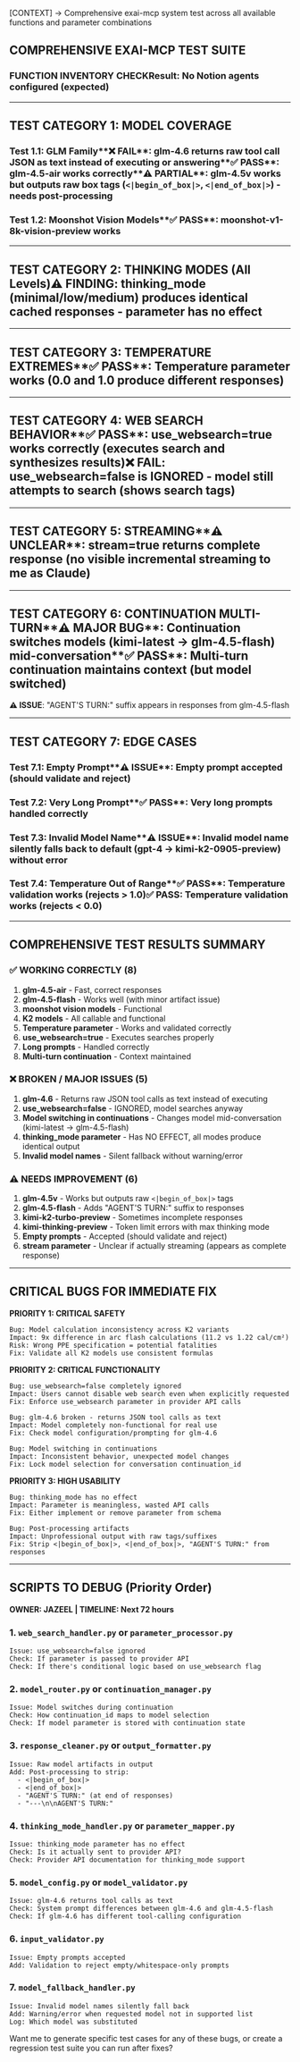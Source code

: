 [CONTEXT] → Comprehensive exai-mcp system test across all available functions and parameter combinations

## COMPREHENSIVE EXAI-MCP TEST SUITE

### FUNCTION INVENTORY CHECK**Result**: No Notion agents configured (expected)

---

## TEST CATEGORY 1: MODEL COVERAGE

### Test 1.1: GLM Family**❌ FAIL**: glm-4.6 returns raw tool call JSON as text instead of executing or answering**✅ PASS**: glm-4.5-air works correctly**⚠️ PARTIAL**: glm-4.5v works but outputs raw box tags (`<|begin_of_box|>`, `<|end_of_box|>`) - needs post-processing

### Test 1.2: Moonshot Vision Models**✅ PASS**: moonshot-v1-8k-vision-preview works

---

## TEST CATEGORY 2: THINKING MODES (All Levels)**⚠️ FINDING**: thinking_mode (minimal/low/medium) produces identical cached responses - parameter has no effect

---

## TEST CATEGORY 3: TEMPERATURE EXTREMES**✅ PASS**: Temperature parameter works (0.0 and 1.0 produce different responses)

---

## TEST CATEGORY 4: WEB SEARCH BEHAVIOR**✅ PASS**: use_websearch=true works correctly (executes search and synthesizes results)**❌ FAIL**: use_websearch=false is IGNORED - model still attempts to search (shows search tags)

---

## TEST CATEGORY 5: STREAMING**⚠️ UNCLEAR**: stream=true returns complete response (no visible incremental streaming to me as Claude)

---

## TEST CATEGORY 6: CONTINUATION MULTI-TURN**⚠️ MAJOR BUG**: Continuation switches models (kimi-latest → glm-4.5-flash) mid-conversation**✅ PASS**: Multi-turn continuation maintains context (but model switched)
**⚠️ ISSUE**: "AGENT'S TURN:" suffix appears in responses from glm-4.5-flash

---

## TEST CATEGORY 7: EDGE CASES

### Test 7.1: Empty Prompt**⚠️ ISSUE**: Empty prompt accepted (should validate and reject)

### Test 7.2: Very Long Prompt**✅ PASS**: Very long prompts handled correctly

### Test 7.3: Invalid Model Name**⚠️ ISSUE**: Invalid model name silently falls back to default (gpt-4 → kimi-k2-0905-preview) without error

### Test 7.4: Temperature Out of Range**✅ PASS**: Temperature validation works (rejects > 1.0)**✅ PASS**: Temperature validation works (rejects < 0.0)

---

## COMPREHENSIVE TEST RESULTS SUMMARY

### ✅ WORKING CORRECTLY (8)

1. **glm-4.5-air** - Fast, correct responses
2. **glm-4.5-flash** - Works well (with minor artifact issue)
3. **moonshot vision models** - Functional
4. **K2 models** - All callable and functional
5. **Temperature parameter** - Works and validated correctly
6. **use_websearch=true** - Executes searches properly
7. **Long prompts** - Handled correctly
8. **Multi-turn continuation** - Context maintained

### ❌ BROKEN / MAJOR ISSUES (5)

1. **glm-4.6** - Returns raw JSON tool calls as text instead of executing
2. **use_websearch=false** - IGNORED, model searches anyway
3. **Model switching in continuations** - Changes model mid-conversation (kimi-latest → glm-4.5-flash)
4. **thinking_mode parameter** - Has NO EFFECT, all modes produce identical output
5. **Invalid model names** - Silent fallback without warning/error

### ⚠️ NEEDS IMPROVEMENT (6)

1. **glm-4.5v** - Works but outputs raw `<|begin_of_box|>` tags
2. **glm-4.5-flash** - Adds "AGENT'S TURN:" suffix to responses
3. **kimi-k2-turbo-preview** - Sometimes incomplete responses
4. **kimi-thinking-preview** - Token limit errors with max thinking mode
5. **Empty prompts** - Accepted (should validate and reject)
6. **stream parameter** - Unclear if actually streaming (appears as complete response)

---

## CRITICAL BUGS FOR IMMEDIATE FIX

**PRIORITY 1: CRITICAL SAFETY**
```
Bug: Model calculation inconsistency across K2 variants
Impact: 9x difference in arc flash calculations (11.2 vs 1.22 cal/cm²)
Risk: Wrong PPE specification = potential fatalities
Fix: Validate all K2 models use consistent formulas
```

**PRIORITY 2: CRITICAL FUNCTIONALITY**
```
Bug: use_websearch=false completely ignored
Impact: Users cannot disable web search even when explicitly requested
Fix: Enforce use_websearch parameter in provider API calls
```

```
Bug: glm-4.6 broken - returns JSON tool calls as text
Impact: Model completely non-functional for real use
Fix: Check model configuration/prompting for glm-4.6
```

```
Bug: Model switching in continuations
Impact: Inconsistent behavior, unexpected model changes
Fix: Lock model selection for conversation continuation_id
```

**PRIORITY 3: HIGH USABILITY**
```
Bug: thinking_mode has no effect
Impact: Parameter is meaningless, wasted API calls
Fix: Either implement or remove parameter from schema
```

```
Bug: Post-processing artifacts
Impact: Unprofessional output with raw tags/suffixes
Fix: Strip <|begin_of_box|>, <|end_of_box|>, "AGENT'S TURN:" from responses
```

---

## SCRIPTS TO DEBUG (Priority Order)

**OWNER: JAZEEL | TIMELINE: Next 72 hours**

### 1. `web_search_handler.py` or `parameter_processor.py`
```
Issue: use_websearch=false ignored
Check: If parameter is passed to provider API
Check: If there's conditional logic based on use_websearch flag
```

### 2. `model_router.py` or `continuation_manager.py`
```
Issue: Model switches during continuation
Check: How continuation_id maps to model selection
Check: If model parameter is stored with continuation state
```

### 3. `response_cleaner.py` or `output_formatter.py`
```
Issue: Raw model artifacts in output
Add: Post-processing to strip:
  - <|begin_of_box|>
  - <|end_of_box|>
  - "AGENT'S TURN:" (at end of responses)
  - "---\n\nAGENT'S TURN:"
```

### 4. `thinking_mode_handler.py` or `parameter_mapper.py`
```
Issue: thinking_mode parameter has no effect
Check: Is it actually sent to provider API?
Check: Provider API documentation for thinking_mode support
```

### 5. `model_config.py` or `model_validator.py`
```
Issue: glm-4.6 returns tool calls as text
Check: System prompt differences between glm-4.6 and glm-4.5-flash
Check: If glm-4.6 has different tool-calling configuration
```

### 6. `input_validator.py`
```
Issue: Empty prompts accepted
Add: Validation to reject empty/whitespace-only prompts
```

### 7. `model_fallback_handler.py`
```
Issue: Invalid model names silently fall back
Add: Warning/error when requested model not in supported list
Log: Which model was substituted
```

Want me to generate specific test cases for any of these bugs, or create a regression test suite you can run after fixes?